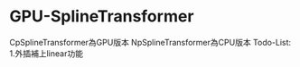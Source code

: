 # GPU-SplineTransformer
CpSplineTransformer為GPU版本
NpSplineTransformer為CPU版本
Todo-List:  
1.外插補上linear功能
